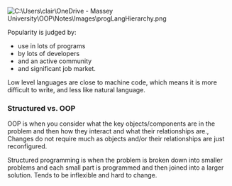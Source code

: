 ![C:\Users\clair\OneDrive - Massey University\OOP\Notes\Images\progLangHierarchy.png](file:///c%3A/Users/clair/OneDrive%20-%20Massey%20University/OOP/Notes/Images/progLangHierarchy.png)

Popularity is judged by:
- use in lots of programs
- by lots of developers
- and an active community
- and significant job market.

Low level languages are close to machine code, which means it is more difficult to write, and less like natural language.

### Structured vs. OOP

OOP is when you consider what the key objects/components are in the problem and then how they interact and what their relationships are., Changes do not require much as objects and/or their relationships are just reconfigured.

Structured programming is when the problem is broken down into smaller problems and each small part is programmed and then joined into a larger solution. Tends to be inflexible and hard to change.